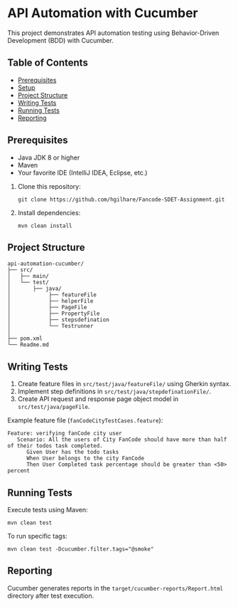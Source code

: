 # API Automation with Cucumber

This project demonstrates API automation testing using Behavior-Driven Development (BDD) with Cucumber.

## Table of Contents
- [Prerequisites](#prerequisites)
- [Setup](#setup)
- [Project Structure](#project-structure)
- [Writing Tests](#writing-tests)
- [Running Tests](#running-tests)
- [Reporting](#reporting)

## Prerequisites

- Java JDK 8 or higher
- Maven
- Your favorite IDE (IntelliJ IDEA, Eclipse, etc.)

1. Clone this repository:
   ```
   git clone https://github.com/hgilhare/Fancode-SDET-Assignment.git
   ```

2. Install dependencies:
   ```
   mvn clean install
   ```
## Project Structure

```
api-automation-cucumber/
├── src/
│   ├── main/       
│   └── test/
│       ├── java/
│            ├── featureFile
│            ├── helperFile
│            ├── PageFile
│            ├── PropertyFile
│            ├── stepsdefination
│            └── Testrunner
│        
├── pom.xml
└── Readme.md
```

## Writing Tests

1. Create feature files in `src/test/java/featureFile/` using Gherkin syntax.
2. Implement step definitions in `src/test/java/stepdefinationFile/`.
3. Create API request and response page object model in `src/test/java/pageFile`.

Example feature file (`fanCodeCityTestCases.feature`):

```gherkin
Feature: verifying fanCode city user
   Scenario: All the users of City FanCode should have more than half of their todos task completed.
      Given User has the todo tasks
      When User belongs to the city FanCode
      Then User Completed task percentage should be greater than <50> percent
```
## Running Tests

Execute tests using Maven:

```
mvn clean test
```

To run specific tags:

```
mvn clean test -Dcucumber.filter.tags="@smoke"
```

## Reporting

Cucumber generates reports in the `target/cucumber-reports/Report.html` directory after test execution.